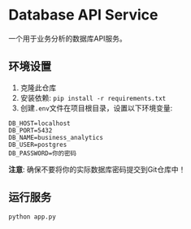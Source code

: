 # Database API Service

一个用于业务分析的数据库API服务。

## 环境设置

1. 克隆此仓库
2. 安装依赖: `pip install -r requirements.txt`
3. 创建`.env`文件在项目根目录，设置以下环境变量:

```
DB_HOST=localhost
DB_PORT=5432
DB_NAME=business_analytics
DB_USER=postgres
DB_PASSWORD=你的密码
```

**注意**: 确保不要将你的实际数据库密码提交到Git仓库中！

## 运行服务

```
python app.py
``` 